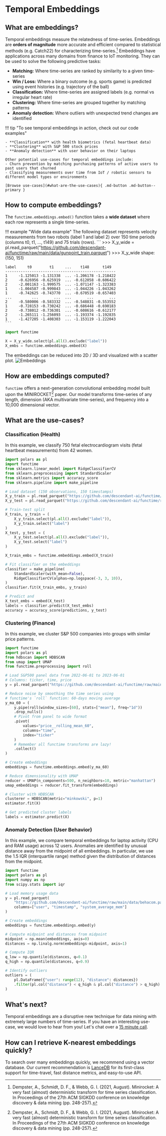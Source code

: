 # Temporal Embeddings

## What are embeddings?

Temporal embeddings measure the relatedness of time-series.
Embeddings are **orders of magnitude** more accurate and efficient compared to statistical methods (e.g. Catch22) for characterizing time-series.[^1]
Embeddings have applications across many domains from finance to IoT monitoring.
They can be used to solve the following predictive tasks:

- **Matching:** Where time-series are ranked by similarity to a given time-series
- **Win / Loss:** Where a binary outcome (e.g. sports game) is predicted using event histories (e.g. trajectory of the ball)
- **Classification:** Where time-series are assigned labels (e.g. normal vs irregular heart rate)
- **Clustering:** Where time-series are grouped together by matching patterns
- **Anomaly detection:** Where outliers with unexpected trend changes are identified

!!! tip "To see temporal embeddings in action, check out our code examples"

    - **Classification** with health biometrics (fetal heartbeat data)
    - **Clustering** with S&P 500 stock prices
    - **Anomaly detection** with user behavior on their laptops

    Other potential use-cases for temporal embeddings include:
    - Churn prevention by matching purchasing patterns of active users to past users that churned
    - Classifying measurements over time from IoT / robotic sensors to different model types or environments

    [Browse use-cases](#what-are-the-use-cases){ .md-button .md-button--primary }

## How to compute embeddings?

The `functime.embeddings.embed()` function takes a **wide dataset** where each row represents a single time-series.

!!! example "Wide data example"
    The following dataset represents velocity measurements from two robots (label 1 and label 2) over 150 time periods (columns t0, t1, ..., t149) and 75 trials (rows).
    ```
    >>> X_y_wide = pl.read_parquet("https://github.com/descendant-ai/functime/raw/main/data/gunpoint_train.parquet")
    >>> X_y_wide
    shape: (150, 151)

    label     t0        t1     ...    t148      t149
    --------------------------------------------------
    1     -1.125013 -1.131338  ... -1.206178 -1.218422
    2     -0.626956 -0.625919  ... -0.612058 -0.606422
    2     -2.001163 -1.999575  ... -1.071147 -1.323383
    1     -1.004587 -0.999843  ... -1.044226 -1.043262
    1     -0.742625 -0.743770  ... -0.670519 -0.657403
    ...         ...       ...  ...       ...       ...
    2     -0.580006 -0.583332  ... -0.548831 -0.553552
    1     -0.728153 -0.730242  ... -0.686448 -0.690183
    2     -0.738012 -0.736301  ... -0.608616 -0.612177
    2     -1.265111 -1.256093  ... -1.193374 -1.192835
    1     -1.427205 -1.408303  ... -1.153119 -1.222043
    ```

```python
import functime

X = X_y_wide.select(pl.all().exclude("label"))
X_embs = functime.embeddings.embed(X)
```

The embeddings can be reduced into 2D / 3D and visualized with a scatter plot.
![Embeddings](img/embeddings_clip.gif)

## How are embeddings computed?

`functime` offers a next-generation convolutional embedding model built upon the MINIROCKET[^1] paper. Our model transforms time-series of any length, dimension (AKA multivariate time-series), and frequency into a 10,000 dimensional vector.

[^1]: Dempster, A., Schmidt, D. F., & Webb, G. I. (2021, August). Minirocket: A very fast (almost) deterministic transform for time series classification. In Proceedings of the 27th ACM SIGKDD conference on knowledge discovery & data mining (pp. 248-257).

## What are the use-cases?

### Classification (Health)

In this example, we classify 750 fetal electrocardiogram visits (fetal heartbeat measurements) from 42 women.

```python
import polars as pl
import functime
from sklearn.linear_model import RidgeClassifierCV
from sklearn.preprocessing import StandardScaler
from sklearn.metrics import accuracy_score
from sklearn.pipeline import make_pipeline

# Load dataset (150 observations, 150 timestamps)
X_y_train = pl.read_parquet("https://github.com/descendant-ai/functime/raw/main/data/fetal_test.parquet")
X_y_test = pl.read_parquet("https://github.com/descendant-ai/functime/raw/main/data/fetal_train.parquet")

# Train-test split
X_train, y_train = (
    X_y_train.select(pl.all().exclude("label")),
    X_y_train.select("label")
)
X_test, y_test = (
    X_y_test.select(pl.all().exclude("label")),
    X_y_test.select("label")
)

X_train_embs = functime.embeddings.embed(X_train)

# Fit classifier on the embeddings
classifier = make_pipeline(
    StandardScaler(with_mean=False),
    RidgeClassifierCV(alphas=np.logspace(-3, 3, 10)),
)
classifier.fit(X_train_embs, y_train)

# Predict and
X_test_embs = embed(X_test)
labels = classifier.predict(X_test_embs)
accuracy = accuracy_score(predictions, y_test)
```

### Clustering (Finance)

In this example, we cluster S&P 500 companies into groups with similar price patterns.

```python
import functime
import polars as pl
from hdbscan import HDBSCAN
from umap import UMAP
from functime.preprocessing import roll

# Load S&P500 panel data from 2022-06-01 to 2023-06-01
# Columns: ticker, time, price
y = pl.read_parquet("https://github.com/descendant-ai/functime/raw/main/data/sp500.parquet")

# Reduce noise by smoothing the time series using
# functime's `roll` function: 60-days moving average
y_ma_60 = (
    y.pipe(roll(window_sizes=[60], stats=["mean"], freq="1d"))
    .drop_nulls()
    # Pivot from panel to wide format
    .pivot(
        values="price__rolling_mean_60",
        columns="time",
        index="ticker"
    )
    # Remember all functime transforms are lazy!
    .collect()
)

# Create embeddings
embeddings = functime.embeddings.embed(y_ma_60)

# Reduce dimensionality with UMAP
reducer = UMAP(n_components=500, n_neighbors=10, metric="manhattan")
umap_embeddings = reducer.fit_transform(embeddings)

# Cluster with HDBSCAN
clusterer = HDBSCAN(metric="minkowski", p=1)
estimator.fit(X)

# Get predicted cluster labels
labels = estimator.predict(X)
```

### Anomaly Detection (User Behavior)

In this example, we compare temporal embeddings for laptop activity (CPU and RAM usage) across 12 users.
Anomalies are identified by unusual distance away from the midpoint of all embeddings.
In particular, we use the 1.5 IQR (interquartile range) method given the distribution of distances from the midpoint.

```python
import functime
import polars as pl
import numpy as np
from scipy.stats import iqr

# Load memory usage data
y = pl.read_parquet(
    "https://github.com/descendant-ai/functime/raw/main/data/behacom.parquet",
    columns=["user", "timestamp", "system_average_mem"]
)

# Create embeddings
embeddings = functime.embeddings.embed(y)

# Compute midpoint and distances from midpoint
midpoint = np.mean(embeddings, axis=0)
distances = np.linalg.norm(embeddings-midpoint, axis=1)

# Compute IQR
q_low = np.quantile(distances, q=0.1)
q_high = np.quantile(distances, q=0.9)

# Identify outliers
outliers = (
    pl.DataFrame({"user": range(12), "distance": distances})
    .filter(pl.col("distance") < q_high & pl.col("distance") > q_high)
)
```

## What's next?

Temporal embeddings are a disruptive new technique for data mining with extremely large numbers of time-series.
If you have an interesting use-case, we would love to hear from you!
Let's chat over a [15 minute call](https://calendly.com/functime-indexhub).

## How can I retrieve K-nearest embeddings quickly?

To search over many embeddings quickly, we recommend using a vector database.
Our current recommendation is [LanceDB](https://github.com/lancedb/lancedb) for its first-class support for time-travel, fast distance metrics, and easy-to-use API.
